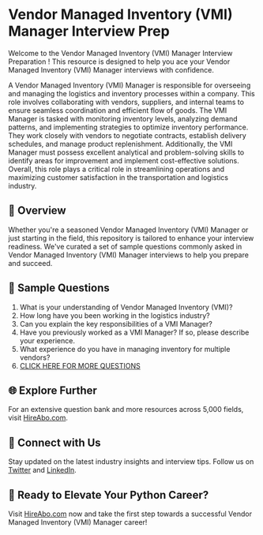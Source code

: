# Vendor Managed Inventory (VMI) Manager Interview Prep

Welcome to the Vendor Managed Inventory (VMI) Manager Interview Preparation ! This resource is designed to help you ace your Vendor Managed Inventory (VMI) Manager interviews with confidence.

A Vendor Managed Inventory (VMI) Manager is responsible for overseeing and managing the logistics and inventory processes within a company. This role involves collaborating with vendors, suppliers, and internal teams to ensure seamless coordination and efficient flow of goods. The VMI Manager is tasked with monitoring inventory levels, analyzing demand patterns, and implementing strategies to optimize inventory performance. They work closely with vendors to negotiate contracts, establish delivery schedules, and manage product replenishment. Additionally, the VMI Manager must possess excellent analytical and problem-solving skills to identify areas for improvement and implement cost-effective solutions. Overall, this role plays a critical role in streamlining operations and maximizing customer satisfaction in the transportation and logistics industry.

## 🚀 Overview

Whether you're a seasoned Vendor Managed Inventory (VMI) Manager or just starting in the field, this repository is tailored to enhance your interview readiness. We've curated a set of sample questions commonly asked in Vendor Managed Inventory (VMI) Manager interviews to help you prepare and succeed.

## 📝 Sample Questions

1. What is your understanding of Vendor Managed Inventory (VMI)?
2. How long have you been working in the logistics industry?
3. Can you explain the key responsibilities of a VMI Manager?
4. Have you previously worked as a VMI Manager? If so, please describe your experience.
5. What experience do you have in managing inventory for multiple vendors?
6. [CLICK HERE FOR MORE QUESTIONS](https://hireabo.com/job/23_0_18/Vendor%20Managed%20Inventory%20VMI%20Manager)

## 🌐 Explore Further

For an extensive question bank and more resources across 5,000 fields, visit [HireAbo.com](https://www.hireabo.com).

## 📱 Connect with Us

Stay updated on the latest industry insights and interview tips. Follow us on [Twitter](https://twitter.com/hireabo) and [LinkedIn](https://www.linkedin.com/in/hire-abo-3609972a8/).

## 🚀 Ready to Elevate Your Python Career?

Visit [HireAbo.com](https://www.hireabo.com) now and take the first step towards a successful Vendor Managed Inventory (VMI) Manager career!